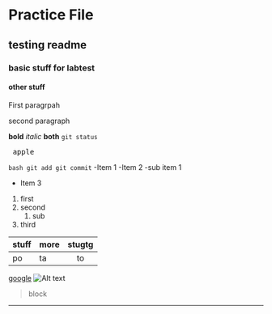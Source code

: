 # Practice File
## testing readme
### basic stuff for labtest
#### other stuff
First paragrpah

second paragraph

**bold**
*italic*
**both**
`git status`
<pre> apple </pre>
``` bash git add git commit ```
-Item 1
-Item 2
    -sub item 1
* Item 3
1. first
2. second
    1. sub
3. third

|stuff|more|stugtg|
|-----|:---|:----:|
|po   |ta  |to    |

[google](https://www.google.co.uk/)
![Alt text](image.png)
> block
---